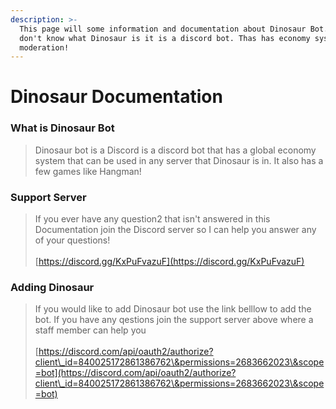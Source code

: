 ```yaml
---
description: >-
  This page will some information and documentation about Dinosaur Bot. If you
  don't know what Dinosaur is it is a discord bot. Thas has economy system and
  moderation!
---
```


# Dinosaur Documentation

### What is Dinosaur Bot

> Dinosaur bot is a Discord is a discord bot that has a global economy system that can be used in any server that Dinosaur is in. It also has a few games like Hangman!

### Support Server

> If you ever have any question2 that isn't answered in this Documentation join the Discord server so I can help you answer any of your questions!\
> \
> [https://discord.gg/KxPuFvazuF](https://discord.gg/KxPuFvazuF)

### Adding Dinosaur

> If you would like to add Dinosaur bot use the link belllow to add the bot. If you have any qestions join the support server above where a staff member can help you\
> \
> [https://discord.com/api/oauth2/authorize?client\_id=840025172861386762\&permissions=2683662023\&scope=bot](https://discord.com/api/oauth2/authorize?client\_id=840025172861386762\&permissions=2683662023\&scope=bot)

